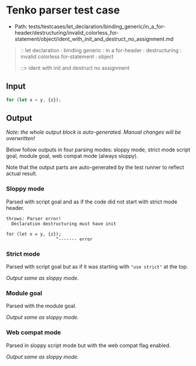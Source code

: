 # Tenko parser test case

- Path: tests/testcases/let_declaration/binding_generic/in_a_for-header/destructuring/invalid_colorless_for-statement/object/ident_with_init_and_destruct_no_assignment.md

> :: let declaration : binding generic : in a for-header : destructuring : invalid colorless for-statement : object
>
> ::> ident with init and destruct no assignment

## Input

`````js
for (let x = y, {z});
`````

## Output

_Note: the whole output block is auto-generated. Manual changes will be overwritten!_

Below follow outputs in four parsing modes: sloppy mode, strict mode script goal, module goal, web compat mode (always sloppy).

Note that the output parts are auto-generated by the test runner to reflect actual result.

### Sloppy mode

Parsed with script goal and as if the code did not start with strict mode header.

`````
throws: Parser error!
  Declaration destructuring must have init

for (let x = y, {z});
                   ^------- error
`````

### Strict mode

Parsed with script goal but as if it was starting with `"use strict"` at the top.

_Output same as sloppy mode._

### Module goal

Parsed with the module goal.

_Output same as sloppy mode._

### Web compat mode

Parsed in sloppy script mode but with the web compat flag enabled.

_Output same as sloppy mode._
